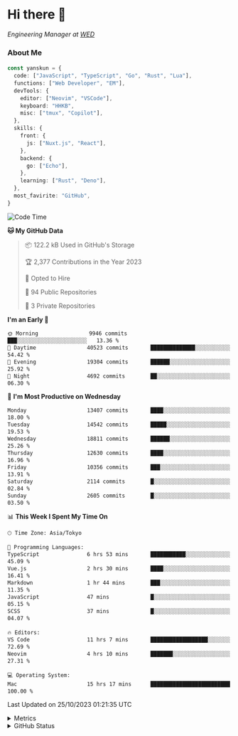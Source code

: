 # Hi there&nbsp;:wave:

<!-- ![Alt text](https://spotify-recently-played-readme.vercel.app/api?user=31kynbuubkiu3r4qh4hjuaglhfay) -->

_Engineering Manager at [WED](https://github.com/wedinc)_

### About Me

```ts
const yanskun = {
  code: ["JavaScript", "TypeScript", "Go", "Rust", "Lua"],
  functions: ["Web Developer", "EM"],
  devTools: {
    editor: ["Neovim", "VSCode"],
    keyboard: "HHKB",
    misc: ["tmux", "Copilot"],
  },
  skills: {
    front: {
      js: ["Nuxt.js", "React"],
    },
    backend: {
      go: ["Echo"],
    },
    learning: ["Rust", "Deno"],
  },
  most_favirite: "GitHub",
}
```

<!--START_SECTION:waka-->
![Code Time](http://img.shields.io/badge/Code%20Time-521%20hrs%2046%20mins-blue)

**🐱 My GitHub Data** 

> 📦 122.2 kB Used in GitHub's Storage 
 > 
> 🏆 2,377 Contributions in the Year 2023
 > 
> 💼 Opted to Hire
 > 
> 📜 94 Public Repositories 
 > 
> 🔑 3 Private Repositories 
 > 
**I'm an Early 🐤** 

```text
🌞 Morning                9946 commits        ███░░░░░░░░░░░░░░░░░░░░░░   13.36 % 
🌆 Daytime                40523 commits       ██████████████░░░░░░░░░░░   54.42 % 
🌃 Evening                19304 commits       ██████░░░░░░░░░░░░░░░░░░░   25.92 % 
🌙 Night                  4692 commits        ██░░░░░░░░░░░░░░░░░░░░░░░   06.30 % 
```
📅 **I'm Most Productive on Wednesday** 

```text
Monday                   13407 commits       ████░░░░░░░░░░░░░░░░░░░░░   18.00 % 
Tuesday                  14542 commits       █████░░░░░░░░░░░░░░░░░░░░   19.53 % 
Wednesday                18811 commits       ██████░░░░░░░░░░░░░░░░░░░   25.26 % 
Thursday                 12630 commits       ████░░░░░░░░░░░░░░░░░░░░░   16.96 % 
Friday                   10356 commits       ███░░░░░░░░░░░░░░░░░░░░░░   13.91 % 
Saturday                 2114 commits        █░░░░░░░░░░░░░░░░░░░░░░░░   02.84 % 
Sunday                   2605 commits        █░░░░░░░░░░░░░░░░░░░░░░░░   03.50 % 
```


📊 **This Week I Spent My Time On** 

```text
🕑︎ Time Zone: Asia/Tokyo

💬 Programming Languages: 
TypeScript               6 hrs 53 mins       ███████████░░░░░░░░░░░░░░   45.09 % 
Vue.js                   2 hrs 30 mins       ████░░░░░░░░░░░░░░░░░░░░░   16.41 % 
Markdown                 1 hr 44 mins        ███░░░░░░░░░░░░░░░░░░░░░░   11.35 % 
JavaScript               47 mins             █░░░░░░░░░░░░░░░░░░░░░░░░   05.15 % 
SCSS                     37 mins             █░░░░░░░░░░░░░░░░░░░░░░░░   04.07 % 

🔥 Editors: 
VS Code                  11 hrs 7 mins       ██████████████████░░░░░░░   72.69 % 
Neovim                   4 hrs 10 mins       ███████░░░░░░░░░░░░░░░░░░   27.31 % 

💻 Operating System: 
Mac                      15 hrs 17 mins      █████████████████████████   100.00 % 
```


 Last Updated on 25/10/2023 01:21:35 UTC
<!--END_SECTION:waka-->

<details>
  <summary>Metrics</summary>
  <img src="https://github.com/yanskun/yanskun/blob/main/github-metrics.svg" alt="Metrics">
</details>

<details>
  <summary>GitHub Status</summary>
  <picture>
    <source media="(prefers-color-scheme: dark)" srcset="https://raw.githubusercontent.com/yanskun/yanskun/master/profile-summary-card-output/nord_dark/0-profile-details.svg">
   <img src="https://raw.githubusercontent.com/yanskun/yanskun/master/profile-summary-card-output/default/0-profile-details.svg">
  </picture>
  <br>
  <picture>
    <source media="(prefers-color-scheme: dark)" srcset="https://raw.githubusercontent.com/yanskun/yanskun/master/profile-summary-card-output/nord_dark/1-repos-per-language.svg">
   <img src="https://raw.githubusercontent.com/yanskun/yanskun/master/profile-summary-card-output/default/1-repos-per-language.svg">
  </picture>
  <picture>
    <source media="(prefers-color-scheme: dark)" srcset="https://raw.githubusercontent.com/yanskun/yanskun/master/profile-summary-card-output/nord_dark/2-most-commit-language.svg">
   <img src="https://raw.githubusercontent.com/yanskun/yanskun/master/profile-summary-card-output/default/2-most-commit-language.svg">
  </picture>
  <br>
  <picture>
    <source media="(prefers-color-scheme: dark)" srcset="https://raw.githubusercontent.com/yanskun/yanskun/master/profile-summary-card-output/nord_dark/3-stats.svg">
   <img src="https://raw.githubusercontent.com/yanskun/yanskun/master/profile-summary-card-output/default/3-stats.svg">
  </picture>
  <picture>
    <source media="(prefers-color-scheme: dark)" srcset="https://raw.githubusercontent.com/yanskun/yanskun/master/profile-summary-card-output/nord_dark/4-productive-time.svg">
   <img src="https://raw.githubusercontent.com/yanskun/yanskun/master/profile-summary-card-output/default/4-productive-time.svg">
  </picture>
</details>
